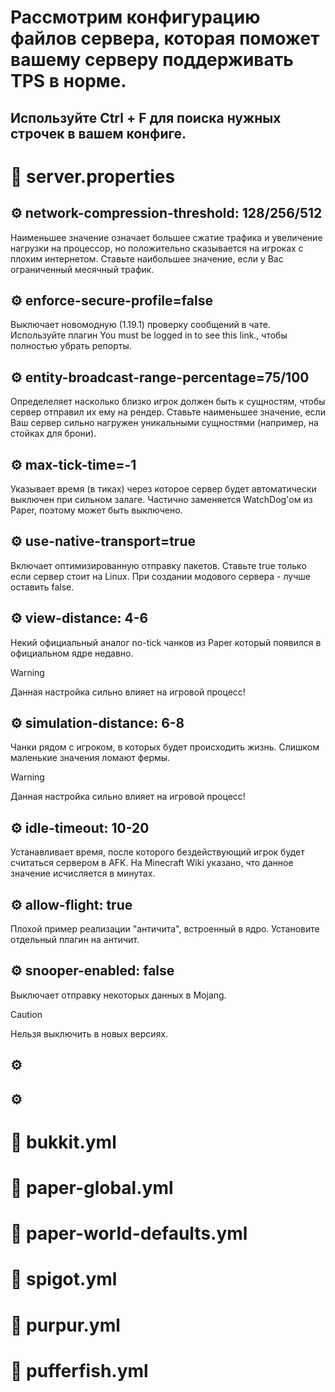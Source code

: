 # Рассмотрим конфигурацию файлов сервера, которая поможет вашему серверу поддерживать TPS в норме.
## Используйте Ctrl + F для поиска нужных строчек в вашем конфиге.

# 🔎 server.properties
## ⚙ network-compression-threshold: 128/256/512
Наименьшее значение означает большее сжатие трафика и увеличение нагрузки на процессор, но положительно сказывается на игроках с плохим интернетом. Ставьте наибольшее значение, если у Вас ограниченный месячный трафик.
## ⚙ enforce-secure-profile=false
Выключает новомодную (1.19.1) проверку сообщений в чате.
Используйте плагин You must be logged in to see this link., чтобы полностью убрать репорты.
## ⚙ entity-broadcast-range-percentage=75/100
Определеляет насколько близко игрок должен быть к сущностям, чтобы сервер отправил их ему на рендер. Ставьте наименьшее значение, если Ваш сервер сильно нагружен уникальными сущностями (например, на стойках для брони).
## ⚙ max-tick-time=-1
Указывает время (в тиках) через которое сервер будет автоматически выключен при сильном залаге. Частично заменяется WatchDog'ом из Paper, поэтому может быть выключено.
## ⚙ use-native-transport=true
Включает оптимизированную отправку пакетов. Ставьте true только если сервер стоит на Linux. При создании модового сервера - лучше оставить false.
## ⚙ view-distance: 4-6
Некий официальный аналог no-tick чанков из Paper который появился в официальном ядре недавно.
> [!WARNING]
> Данная настройка сильно влияет на игровой процесс!
## ⚙ simulation-distance: 6-8
Чанки рядом с игроком, в которых будет происходить жизнь. Слишком маленькие значения ломают фермы.
> [!WARNING]
> Данная настройка сильно влияет на игровой процесс!
## ⚙ idle-timeout: 10-20
Устанавливает время, после которого бездействующий игрок будет считаться сервером в AFK. На Minecraft Wiki указано, что данное значение исчисляется в минутах.
## ⚙ allow-flight: true
Плохой пример реализации "античита", встроенный в ядро. Установите отдельный плагин на античит.
## ⚙ snooper-enabled: false
Выключает отправку некоторых данных в Mojang.
> [!CAUTION]
> Нельзя выключить в новых версиях.
## ⚙ 
## ⚙ 

# 🔎 bukkit.yml

# 🔎 paper-global.yml

# 🔎 paper-world-defaults.yml

# 🔎 spigot.yml

# 🔎 purpur.yml

# 🔎 pufferfish.yml
